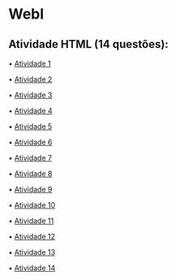 # Webl
## Atividade HTML (14 questões):

• [Atividade 1](https://akarinela.github.io/Atividade1/)

• [Atividade 2](https://akarinela.github.io/Atividade2/)

• [Atividade 3](https://akarinela.github.io/Atividade3/)

• [Atividade 4](https://akarinela.github.io/Atividade4/)

• [Atividade 5](https://akarinela.github.io/Atividade5/)

• [Atividade 6](https://akarinela.github.io/Atividade6/)

• [Atividade 7](https://akarinela.github.io/Atividade7/)

• [Atividade 8](https://akarinela.github.io/Atividade8/)

• [Atividade 9](https://akarinela.github.io/Atividade9/)

• [Atividade 10](https://akarinela.github.io/Atividade10/)

• [Atividade 11](https://akarinela.github.io/Atividade11/)

• [Atividade 12](https://akarinela.github.io/Atividade12/)

• [Atividade 13](https://akarinela.github.io/Atividade13/)

• [Atividade 14](https://akarinela.github.io/Atividade14/)
